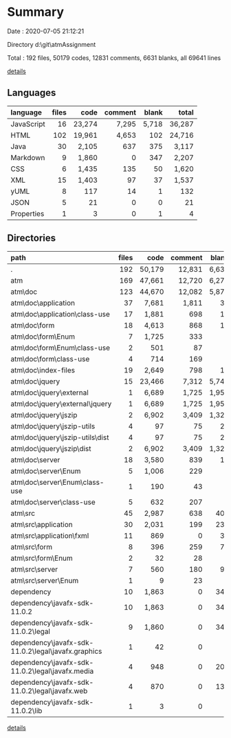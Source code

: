 # Summary

Date : 2020-07-05 21:12:21

Directory d:\git\atmAssignment

Total : 192 files,  50179 codes, 12831 comments, 6631 blanks, all 69641 lines

[details](details.md)

## Languages
| language | files | code | comment | blank | total |
| :--- | ---: | ---: | ---: | ---: | ---: |
| JavaScript | 16 | 23,274 | 7,295 | 5,718 | 36,287 |
| HTML | 102 | 19,961 | 4,653 | 102 | 24,716 |
| Java | 30 | 2,105 | 637 | 375 | 3,117 |
| Markdown | 9 | 1,860 | 0 | 347 | 2,207 |
| CSS | 6 | 1,435 | 135 | 50 | 1,620 |
| XML | 15 | 1,403 | 97 | 37 | 1,537 |
| yUML | 8 | 117 | 14 | 1 | 132 |
| JSON | 5 | 21 | 0 | 0 | 21 |
| Properties | 1 | 3 | 0 | 1 | 4 |

## Directories
| path | files | code | comment | blank | total |
| :--- | ---: | ---: | ---: | ---: | ---: |
| . | 192 | 50,179 | 12,831 | 6,631 | 69,641 |
| atm | 169 | 47,661 | 12,720 | 6,279 | 66,660 |
| atm\doc | 123 | 44,670 | 12,082 | 5,870 | 62,622 |
| atm\doc\application | 37 | 7,681 | 1,811 | 37 | 9,529 |
| atm\doc\application\class-use | 17 | 1,881 | 698 | 17 | 2,596 |
| atm\doc\form | 18 | 4,613 | 868 | 18 | 5,499 |
| atm\doc\form\Enum | 7 | 1,725 | 333 | 7 | 2,065 |
| atm\doc\form\Enum\class-use | 2 | 501 | 87 | 2 | 590 |
| atm\doc\form\class-use | 4 | 714 | 169 | 4 | 887 |
| atm\doc\index-files | 19 | 2,649 | 798 | 19 | 3,466 |
| atm\doc\jquery | 15 | 23,466 | 7,312 | 5,748 | 36,526 |
| atm\doc\jquery\external | 1 | 6,689 | 1,725 | 1,951 | 10,365 |
| atm\doc\jquery\external\jquery | 1 | 6,689 | 1,725 | 1,951 | 10,365 |
| atm\doc\jquery\jszip | 2 | 6,902 | 3,409 | 1,327 | 11,638 |
| atm\doc\jquery\jszip-utils | 4 | 97 | 75 | 26 | 198 |
| atm\doc\jquery\jszip-utils\dist | 4 | 97 | 75 | 26 | 198 |
| atm\doc\jquery\jszip\dist | 2 | 6,902 | 3,409 | 1,327 | 11,638 |
| atm\doc\server | 18 | 3,580 | 839 | 18 | 4,437 |
| atm\doc\server\Enum | 5 | 1,006 | 229 | 5 | 1,240 |
| atm\doc\server\Enum\class-use | 1 | 190 | 43 | 1 | 234 |
| atm\doc\server\class-use | 5 | 632 | 207 | 5 | 844 |
| atm\src | 45 | 2,987 | 638 | 409 | 4,034 |
| atm\src\application | 30 | 2,031 | 199 | 239 | 2,469 |
| atm\src\application\fxml | 11 | 869 | 0 | 34 | 903 |
| atm\src\form | 8 | 396 | 259 | 75 | 730 |
| atm\src\form\Enum | 2 | 32 | 28 | 7 | 67 |
| atm\src\server | 7 | 560 | 180 | 95 | 835 |
| atm\src\server\Enum | 1 | 9 | 23 | 1 | 33 |
| dependency | 10 | 1,863 | 0 | 348 | 2,211 |
| dependency\javafx-sdk-11.0.2 | 10 | 1,863 | 0 | 348 | 2,211 |
| dependency\javafx-sdk-11.0.2\legal | 9 | 1,860 | 0 | 347 | 2,207 |
| dependency\javafx-sdk-11.0.2\legal\javafx.graphics | 1 | 42 | 0 | 8 | 50 |
| dependency\javafx-sdk-11.0.2\legal\javafx.media | 4 | 948 | 0 | 206 | 1,154 |
| dependency\javafx-sdk-11.0.2\legal\javafx.web | 4 | 870 | 0 | 133 | 1,003 |
| dependency\javafx-sdk-11.0.2\lib | 1 | 3 | 0 | 1 | 4 |

[details](details.md)